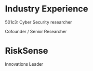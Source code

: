 # Industry Experience

501c3: Cyber Security researcher

Cofounder / Senior Researcher

# RiskSense

Innovations Leader


